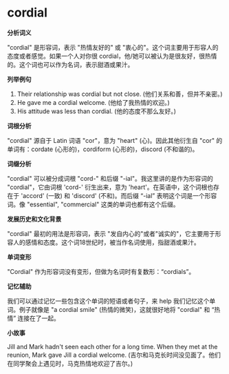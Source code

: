 # cordial

**分析词义**

  

"cordial" 是形容词，表示 "热情友好的" 或 "衷心的"。这个词主要用于形容人的态度或者感觉。如果一个人对你很 cordial，他/她可以被认为是很友好，很热情的。这个词也可以作为名词，表示甜酒或果汁。

  

**列举例句**

  

1.  Their relationship was cordial but not close. (他们关系和善，但并不亲密。)
2.  He gave me a cordial welcome. (他给了我热情的欢迎。)
3.  His attitude was less than cordial. (他的态度不那么友好。)

  

**词根分析**

  

"cordial" 源自于 Latin 词语 "cor"，意为 "heart" (心)。因此其他衍生自 "cor" 的单词有：cordate (心形的)，cordiform (心形的)，discord (不和谐的)。

  

**词缀分析**

  

"cordial" 可以被分成词根 "cord-" 和后缀 "-ial"。我这里讲的是作为形容词的 "cordial"，它由词根 'cord-' 衍生出来，意为 'heart'。在英语中，这个词根也存在于 'accord' (一致) 和 'discord' (不和)。而后缀 “-ial” 表明这个词是一个形容词。像 "essential", "commercial" 这类的单词也都有这个后缀。

  

**发展历史和文化背景**

  

"cordial" 最初的用法是形容词，表示 "发自内心的"或者"诚实的"，它主要用于形容人的感情和态度。这个词18世纪时，被当作名词使用，指甜酒或果汁。

  

**单词变形**

  

"Cordial" 作为形容词没有变形，但做为名词时有复数形：“cordials”。

  

**记忆辅助**

  

我们可以通过记忆一些包含这个单词的短语或者句子，来 help 我们记忆这个单词。例子就像是 "a cordial smile" (热情的微笑)，这就很好地将 "cordial" 和 “热情” 连接在了一起。

  

**小故事**

  

Jill and Mark hadn't seen each other for a long time. When they met at the reunion, Mark gave Jill a cordial welcome. (吉尔和马克长时间没见面了。他们在同学聚会上遇见时，马克热情地欢迎了吉尔。)
